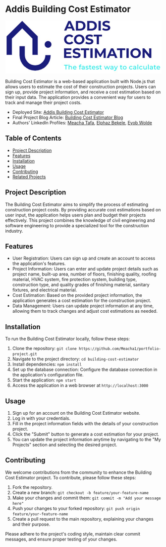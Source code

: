 # Addis Building Cost Estimator

![Building Cost Estimator Screenshot](public/images/logo.png)

Building Cost Estimator is a web-based application built with Node.js that allows users to estimate the cost of their construction projects. Users can sign up, provide project information, and receive a cost estimation based on their input data. The application provides a convenient way for users to track and manage their project costs.

- Deployed Site: [Addis Building Cost Estimator](https://your-deployed-site-url.com)
- Final Project Blog Article: [Building Cost Estimator Blog](https://your-blog-article-url.com)
- Authors' LinkedIn Profiles: [Meacha Tafa](https://www.linkedin.com/in/meacha-tafa), [Elphaz Bekele](https://www.linkedin.com/in/elphaz-bekele), [Eyob Wolde](https://www.linkedin.com/in/eyob-wolde)

## Table of Contents

- [Project Description](#project-description)
- [Features](#features)
- [Installation](#installation)
- [Usage](#usage)
- [Contributing](#contributing)
- [Related Projects](#related-projects)

## Project Description

The Building Cost Estimator aims to simplify the process of estimating construction project costs. By providing accurate cost estimations based on user input, the application helps users plan and budget their projects effectively. This project combines the knowledge of civil engineering and software engineering to provide a specialized tool for the construction industry.

## Features

- User Registration: Users can sign up and create an account to access the application's features.
- Project Information: Users can enter and update project details such as project name, built-up area, number of floors, finishing quality, roofing material, HVAC system, fire protection system, building type, construction type, and quality grades of finishing material, sanitary fixtures, and electrical material.
- Cost Estimation: Based on the provided project information, the application generates a cost estimation for the construction project.
- Data Management: Users can update project information at any time, allowing them to track changes and adjust cost estimations as needed.

## Installation

To run the Building Cost Estimator locally, follow these steps:

1. Clone the repository: `git clone https://github.com/Meacha1/portfolio-project.git`
2. Navigate to the project directory: `cd building-cost-estimator`
3. Install dependencies: `npm install`
4. Set up the database connection: Configure the database connection in the application's configuration file.
5. Start the application: `npm start`
6. Access the application in a web browser at `http://localhost:3000`

## Usage

1. Sign up for an account on the Building Cost Estimator website.
2. Log in with your credentials.
3. Fill in the project information fields with the details of your construction project.
4. Click the "Submit" button to generate a cost estimation for your project.
5. You can update the project information anytime by navigating to the "My Projects" section and selecting the desired project.

## Contributing

We welcome contributions from the community to enhance the Building Cost Estimator project. To contribute, please follow these steps:

1. Fork the repository.
2. Create a new branch: `git checkout -b feature/your-feature-name`
3. Make your changes and commit them: `git commit -m "Add your message here"`
4. Push your changes to your forked repository: `git push origin feature/your-feature-name`
5. Create a pull request to the main repository, explaining your changes and their purpose.

Please adhere to the project's coding style, maintain clear commit messages, and ensure proper testing of your changes.